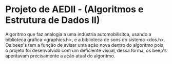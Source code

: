 # Projeto de AEDII - (Algoritmos e Estrutura de Dados II)
Algoritmo que faz analogia a uma indústria automobilísitca, usando a biblioteca gráfica <graphics.h>, e a biblioteca de sons do sistema <dos.h>.
Os beep's tem a função de avisar uma ação nova dentro do algoritmo pois o projeto foi desenvolvido com um deficiente visual, dessa forma, os beep's apontavam precisamente a ação atual do algoritmo.
